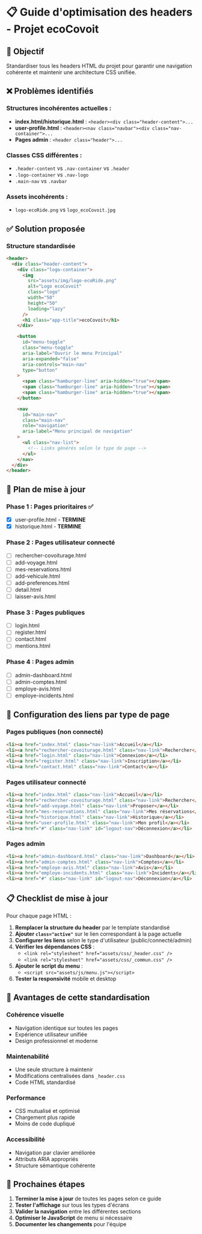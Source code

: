 # 📋 Guide d'optimisation des headers - Projet ecoCovoit

## 🎯 Objectif

Standardiser tous les headers HTML du projet pour garantir une navigation cohérente et maintenir une architecture CSS unifiée.

## ❌ Problèmes identifiés

### Structures incohérentes actuelles :

- **index.html/historique.html** : `<header><div class="header-content">...`
- **user-profile.html** : `<header><nav class="navbar"><div class="nav-container">...`
- **Pages admin** : `<header class="header">...`

### Classes CSS différentes :

- `.header-content` vs `.nav-container` vs `.header`
- `.logo-container` vs `.nav-logo`
- `.main-nav` vs `.navbar`

### Assets incohérents :

- `logo-ecoRide.png` vs `logo_ecoCovoit.jpg`

## ✅ Solution proposée

### Structure standardisée

```html
<header>
  <div class="header-content">
    <div class="logo-container">
      <img
        src="assets/img/logo-ecoRide.png"
        alt="Logo ecoCovoit"
        class="logo"
        width="50"
        height="50"
        loading="lazy"
      />
      <h1 class="app-title">ecoCovoit</h1>
    </div>

    <button
      id="menu-toggle"
      class="menu-toggle"
      aria-label="Ouvrir le menu Principal"
      aria-expanded="false"
      aria-controls="main-nav"
      type="button"
    >
      <span class="hamburger-line" aria-hidden="true"></span>
      <span class="hamburger-line" aria-hidden="true"></span>
      <span class="hamburger-line" aria-hidden="true"></span>
    </button>

    <nav
      id="main-nav"
      class="main-nav"
      role="navigation"
      aria-label="Menu principal de navigation"
    >
      <ul class="nav-list">
        <!-- Links générés selon le type de page -->
      </ul>
    </nav>
  </div>
</header>
```

## 🔧 Plan de mise à jour

### Phase 1 : Pages prioritaires ✅

- [x] user-profile.html - **TERMINE**
- [x] historique.html - **TERMINE**

### Phase 2 : Pages utilisateur connecté

- [ ] rechercher-covoiturage.html
- [ ] add-voyage.html
- [ ] mes-reservations.html
- [ ] add-vehicule.html
- [ ] add-preferences.html
- [ ] detail.html
- [ ] laisser-avis.html

### Phase 3 : Pages publiques

- [ ] login.html
- [ ] register.html
- [ ] contact.html
- [ ] mentions.html

### Phase 4 : Pages admin

- [ ] admin-dashboard.html
- [ ] admin-comptes.html
- [ ] employe-avis.html
- [ ] employe-incidents.html

## 🎨 Configuration des liens par type de page

### Pages publiques (non connecté)

```html
<li><a href="index.html" class="nav-link">Accueil</a></li>
<li><a href="rechercher-covoiturage.html" class="nav-link">Rechercher</a></li>
<li><a href="login.html" class="nav-link">Connexion</a></li>
<li><a href="register.html" class="nav-link">Inscription</a></li>
<li><a href="contact.html" class="nav-link">Contact</a></li>
```

### Pages utilisateur connecté

```html
<li><a href="index.html" class="nav-link">Accueil</a></li>
<li><a href="rechercher-covoiturage.html" class="nav-link">Rechercher</a></li>
<li><a href="add-voyage.html" class="nav-link">Proposer</a></li>
<li><a href="mes-reservations.html" class="nav-link">Mes réservations</a></li>
<li><a href="historique.html" class="nav-link">Historique</a></li>
<li><a href="user-profile.html" class="nav-link">Mon profil</a></li>
<li><a href="#" class="nav-link" id="logout-nav">Déconnexion</a></li>
```

### Pages admin

```html
<li><a href="admin-dashboard.html" class="nav-link">Dashboard</a></li>
<li><a href="admin-comptes.html" class="nav-link">Comptes</a></li>
<li><a href="employe-avis.html" class="nav-link">Avis</a></li>
<li><a href="employe-incidents.html" class="nav-link">Incidents</a></li>
<li><a href="#" class="nav-link" id="logout-nav">Déconnexion</a></li>
```

## 📋 Checklist de mise à jour

Pour chaque page HTML :

1. **Remplacer la structure du header** par le template standardisé
2. **Ajouter `class="active"`** sur le lien correspondant à la page actuelle
3. **Configurer les liens** selon le type d'utilisateur (public/connecté/admin)
4. **Vérifier les dépendances CSS** :
   - `<link rel="stylesheet" href="assets/css/_header.css" />`
   - `<link rel="stylesheet" href="assets/css/_commun.css" />`
5. **Ajouter le script du menu** :
   - `<script src="assets/js/menu.js"></script>`
6. **Tester la responsivité** mobile et desktop

## 🎯 Avantages de cette standardisation

### Cohérence visuelle

- Navigation identique sur toutes les pages
- Expérience utilisateur unifiée
- Design professionnel et moderne

### Maintenabilité

- Une seule structure à maintenir
- Modifications centralisées dans `_header.css`
- Code HTML standardisé

### Performance

- CSS mutualisé et optimisé
- Chargement plus rapide
- Moins de code dupliqué

### Accessibilité

- Navigation par clavier améliorée
- Attributs ARIA appropriés
- Structure sémantique cohérente

## 🚀 Prochaines étapes

1. **Terminer la mise à jour** de toutes les pages selon ce guide
2. **Tester l'affichage** sur tous les types d'écrans
3. **Valider la navigation** entre les différentes sections
4. **Optimiser le JavaScript** de menu si nécessaire
5. **Documenter les changements** pour l'équipe
